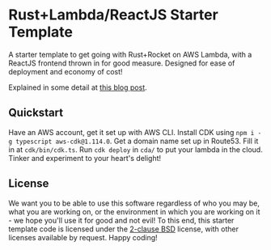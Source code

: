 # Rust+Lambda/ReactJS Starter Template

A starter template to get going with Rust+Rocket on AWS Lambda, with a
ReactJS frontend thrown in for good measure. Designed for ease of
deployment and economy of cost!

Explained in some detail at [this blog post][the-blog].

## Quickstart

Have an AWS account, get it set up with AWS CLI. Install CDK using
`npm i -g typescript aws-cdk@1.114.0`. Get a domain name set up in Route53.
Fill it in at `cdk/bin/cdk.ts`. Run `cdk deploy` in `cda/` to put your lambda
in the cloud. Tinker and experiment to your heart's delight!

## License

We want you to be able to use this software regardless of who you may be, what
you are working on, or the environment in which you are working on it - we hope
you'll use it for good and not evil! To this end, this starter template
code is licensed under the [2-clause BSD][2cbsd] license, with other licenses
available by request. Happy coding!

[2cbsd]: https://opensource.org/licenses/BSD-2-Clause
[the-blog]: https://www.mysteriouspants.com/2021/07/21/reactive-rocket-on-lambda.html

